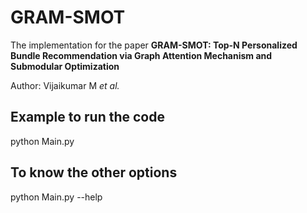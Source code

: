 # GRAM-SMOT

The implementation for the paper **GRAM-SMOT: Top-N Personalized Bundle Recommendation via Graph Attention Mechanism and Submodular Optimization**

Author: Vijaikumar M *et al.*

## Example to run the code

python Main.py

## To know the other options

python Main.py --help
